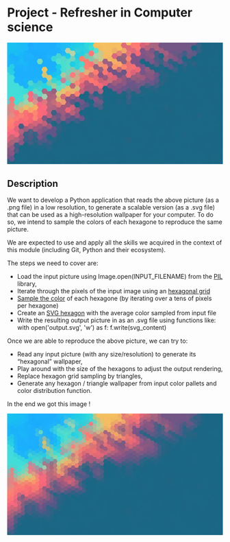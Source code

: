 # Project - Refresher in Computer science

![The basic wallpaper](https://github.com/olithub/RCS_project/blob/main/data/wallpaper.jpg?raw=true)

## Description

We want to develop a Python application that reads the above picture (as a .png file) in a low resolution, to generate a scalable version (as a .svg file) that can be used as a high-resolution wallpaper for your computer. To do so, we intend to sample the colors of each hexagone to reproduce the same picture.

We are expected to use and apply all the skills we acquired in the context of this module (including Git, Python and their ecosystem).

The steps we need to cover are:

- Load the input picture using Image.open(INPUT_FILENAME) from the [PIL](https://he-arc.github.io/livre-python/pillow/index.html) library,
- Iterate through the pixels of the input image using an [hexagonal grid](https://www.redblobgames.com/grids/hexagons/)
- [Sample the color](https://www.geeksforgeeks.org/python-pil-getpixel-method/) of each hexagone (by iterating over a tens of pixels per hexagone)
- Create an [SVG hexagon](https://www.tutorialscampus.com/html5/svg-draw-hexagon.htm) with the average color sampled from input file
- Write the resulting output picture in as an .svg file using functions like:
    with open('output.svg', 'w') as f:
        f.write(svg_content)

Once we are able to reproduce the above picture, we can try to:

- Read any input picture (with any size/resolution) to generate its “hexagonal” wallpaper,
- Play around with the size of the hexagons to adjust the output rendering,
- Replace hexagon grid sampling by triangles,
- Generate any hexagon / triangle wallpaper from input color pallets and color distribution function.

In the end we got this image !

![Our beautiful wallpaper](https://github.com/olithub/RCS_project/blob/main/data/wallpaper_10_hexagonal_grid2.png?raw=true)

